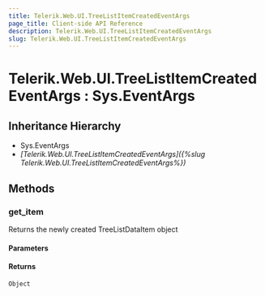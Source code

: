 ```yaml
---
title: Telerik.Web.UI.TreeListItemCreatedEventArgs
page_title: Client-side API Reference
description: Telerik.Web.UI.TreeListItemCreatedEventArgs
slug: Telerik.Web.UI.TreeListItemCreatedEventArgs
---
```


# Telerik.Web.UI.TreeListItemCreatedEventArgs : Sys.EventArgs

## Inheritance Hierarchy

* Sys.EventArgs
* *[Telerik.Web.UI.TreeListItemCreatedEventArgs]({%slug Telerik.Web.UI.TreeListItemCreatedEventArgs%})*

## Methods

### get_item

Returns the newly created TreeListDataItem object

#### Parameters

#### Returns

`Object`
